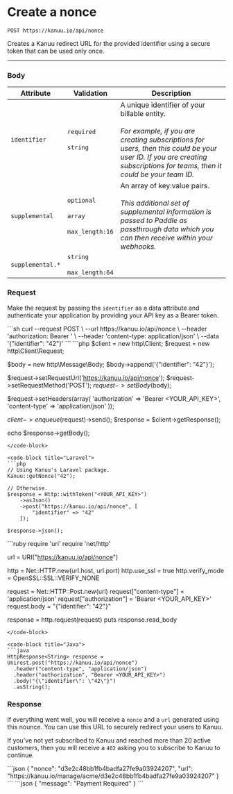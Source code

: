 # Create a nonce

`POST https://kanuu.io/api/nonce`

Creates a Kanuu redirect URL for the provided identifier using a secure token that can be used only once.

--- 

### Body

| Attribute | Validation | Description |
| - | - | - |
| `identifier` | `required`<br><br>`string` | A unique identifier of your billable entity.<br><br>*For example, if you are creating subscriptions for users, then this could be your user ID. If you are creating subscriptions for teams, then it could be your team ID.* | 
| `supplemental` | `optional`<br><br>`array`<br><br>`max_length:16` | An array of key:value pairs.<br><br>*This additional set of supplemental information is passed to Paddle as passthrough data which you can then receive within your webhooks.* |
| `supplemental.*` | `string`<br><br>`max_length:64` | |

### Request

Make the request by passing the `identifier` as a data attribute and authenticate your application by providing your API key as a Bearer token.

<code-group>
<code-block title="Curl" active>
```sh
curl --request POST \
  --url https://kanuu.io/api/nonce \
  --header 'authorization: Bearer <YOUR_API_KEY>' \
  --header 'content-type: application/json' \
  --data '{"identifier": "42"}'
```
</code-block>

<code-block title="PHP">
```php
$client = new http\Client;
$request = new http\Client\Request;

$body = new http\Message\Body;
$body->append('{"identifier": "42"}');

$request->setRequestUrl('https://kanuu.io/api/nonce');
$request->setRequestMethod('POST');
$request->setBody($body);

$request->setHeaders(array(
  'authorization' => 'Bearer <YOUR_API_KEY>',
  'content-type' => 'application/json'
));

$client->enqueue($request)->send();
$response = $client->getResponse();

echo $response->getBody();
```
</code-block>

<code-block title="Laravel">
```php
// Using Kanuu's Laravel package.
Kanuu::getNonce("42");

// Otherwise.
$response = Http::withToken("<YOUR_API_KEY>")
    ->asJson()
    ->post("https://kanuu.io/api/nonce", [
        "identifier" => "42"
    ]);

$response->json();
```
</code-block>

<code-block title="Ruby">
```ruby
require 'uri'
require 'net/http'

url = URI("https://kanuu.io/api/nonce")

http = Net::HTTP.new(url.host, url.port)
http.use_ssl = true
http.verify_mode = OpenSSL::SSL::VERIFY_NONE

request = Net::HTTP::Post.new(url)
request["content-type"] = 'application/json'
request["authorization"] = 'Bearer <YOUR_API_KEY>'
request.body = "{\"identifier\": \"42\"}"

response = http.request(request)
puts response.read_body
```
</code-block>

<code-block title="Java">
```java
HttpResponse<String> response = Unirest.post("https://kanuu.io/api/nonce")
  .header("content-type", "application/json")
  .header("authorization", "Bearer <YOUR_API_KEY>")
  .body("{\"identifier\": \"42\"}")
  .asString();
```
</code-block>
</code-group>


### Response

If everything went well, you will receive a `nonce` and a `url` generated using this nounce. You can use this URL to securely redirect your users to Kanuu.

If you've not yet subscribed to Kanuu and reached more than 20 active customers, then you will receive a `402` asking you to subscribe to Kanuu to continue.

<code-group>
<code-block title="201 Created" active>
```json
{
	"nonce": "d3e2c48bb1fb4badfa27fe9a03924207",
	"url": "https://kanuu.io/manage/acme/d3e2c48bb1fb4badfa27fe9a03924207"
}
```
</code-block>

<code-block title="402 Payment Required">
```json
{
	"message": "Payment Required"
}
```
</code-block>
</code-group>
